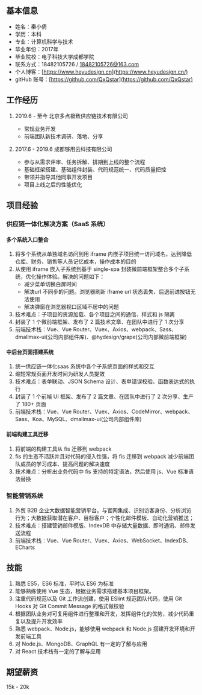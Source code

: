 ## 基本信息

* 姓名：秦小倩
* 学历：本科
* 专业：计算机科学与技术
* 毕业年份：2017年
* 毕业院校：电子科技大学成都学院
* 联系方式：18482105726 / 18482105726@163.com
* 个人博客：[https://www.heyudesign.cn](https://www.heyudesign.cn/)
* gitHub 账号：[https://github.com/QxQstar](https://github.com/QxQstar)

## 工作经历

1. 2019.6 - 至今 北京多点极致供应链技术有限公司

    * 常规业务开发
    * 前端团队新技术调研、落地、分享

2. 2017.6 - 2019.6 成都够用云科技有限公司

    * 参与从需求评审、任务拆解、排期到上线的整个流程
    * 基础框架搭建、基础组件封装、代码规范统一、代码质量把控
    * 带领并指导其他同事开发项目
    * 项目上线之后的性能优化

## 项目经验

### 供应链一体化解决方案（SaaS 系统）

#### 多个系统入口整合
   
1. 将多个系统从单独域名访问到用 iframe 内嵌子项目统一访问域名，达到降低仓库、财务、销售等人员记忆成本，操作成本的目的
2. 从使用 iframe 嵌入子系统到基于 single-spa 封装微前端框架整合多个子系统，优化操作体验。解决的问题如下：
   - 减少菜单切换白屏时间
   - 解决url 不同步的问题。浏览器刷新 iframe url 状态丢失、后退前进按钮无法使用
   - 解决弹窗在浏览器视口区域不居中的问题
3. 技术难点：子项目的资源加载、各个项目之间的通信、样式和 js 隔离
4. 封装了 1 个微前端框架、发布了 2 篇技术文章、在团队中进行了 1 次分享
5. 前端技术栈：Vue、Vue Router、Vuex、Axios、webpack、Sass、dmallmax-ui(公司内部组件库)、@hydesign/grape(公司内部微前端框架)

#### 中后台页面搭建系统

1. 统一供应链一体化saas 系统中各个子系统页面的样式和交互
2. 缩短常规页面开发时间为研发人员提效
3. 技术难点：表单联动、JSON Schema 设计、表单错误校验、函数表达式的执行
4. 封装了 1 个前端 UI 框架、发布了 2 篇文章、在团队中进行了 2 次分享、生产了 180+ 页面
5. 前端技术栈：Vue、Vue Router、Vuex、Axios、CodeMirror、webpack、Sass、Koa、MySQL、dmallmax-ui(公司内部组件库)

#### 前端构建工具迁移

1. 将前端的构建工具从 fis 迁移到 webpack
2. fis 的生态不活跃并且对代码的侵入性强，将 fis 迁移到 webpack 减少前端团队成员的学习成本、提高问题的解决速度
3. 技术难点：分析出业务代码中 fis 支持的特定语法，然后使用 js、Vue 标准语法替换

### 智能营销系统

1. 外贸 B2B 企业大数据智能营销平台。与官网集成、识别访客身份、分析浏览行为；大数据获取潜在客户、目标客户；个性化邮件模板、自动化营销推送；
2. 技术难点：搭建营销邮件模版、IndexDB 中存储大量数据、即时通讯、邮件发送流程
3. 前端技术栈：Vue、Vue Router、Vuex、Axios、WebSocket、IndexDB、ECharts

## 技能

1. 熟悉 ES5，ES6 标准，平时以 ES6 为标准
2. 能够熟练使用 Vue 生态，根据业务需求搭建基本项目框架。
3. 注重代码规范以及 Git 工作流创建，使用 ESlint 规范团队代码，使用 Git Hooks 对 Git Commit Message 的格式做校验
4. 根据团队业务对可复用组件进行整理和开发，发挥组件化的优势，减少代码重复以及提升开发效率
5. 熟悉 webpack、Node.js，能够使用 webpack 和 Node.js 搭建开发环境和开发前端工具
6. 对 Node.js、MongoDB、GraphQL 有一定的了解与应用
7. 对 React 技术栈有一定的了解与应用

## 期望薪资

15k - 20k
